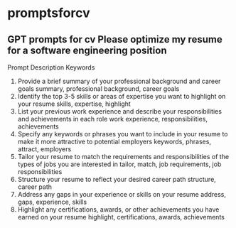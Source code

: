 # promptsforcv
GPT prompts for cv
Please optimize my resume for a software engineering position
----------------------------------------------------------------------------------------------------------------
Prompt	Description	Keywords
1.	Provide a brief summary of your professional background and career goals	summary, professional background, career goals
2.	Identify the top 3-5 skills or areas of expertise you want to highlight on your resume	skills, expertise, highlight
3.	List your previous work experience and describe your responsibilities and achievements in each role	work experience, responsibilities, achievements
4.	Specify any keywords or phrases you want to include in your resume to make it more attractive to potential employers	keywords, phrases, attract, employers
5.	Tailor your resume to match the requirements and responsibilities of the types of jobs you are interested in	tailor, match, job requirements, job responsibilities
6.	Structure your resume to reflect your desired career path	structure, career path
7.	Address any gaps in your experience or skills on your resume	address, gaps, experience, skills
8.	Highlight any certifications, awards, or other achievements you have earned on your resume	highlight, certifications, awards, achievements
